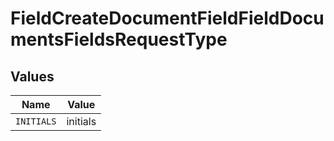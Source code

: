 # FieldCreateDocumentFieldFieldDocumentsFieldsRequestType


## Values

| Name       | Value      |
| ---------- | ---------- |
| `INITIALS` | initials   |